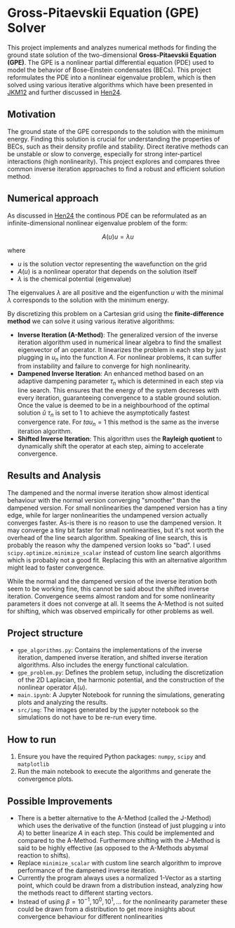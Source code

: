 # Gross-Pitaevskii Equation (GPE) Solver

This project implements and analyzes numerical methods for finding the ground
state solution of the two-dimensional **Gross-Pitaevskii Equation (GPE)**.
The GPE is a nonlinear partial differential equation (PDE) used to model the behavior
of Bose-Einstein condensates (BECs). This project reformulates the PDE into
a nonlinear eigenvalue problem, which is then solved using various iterative
algorithms which have been presented in [JKM12](https://arxiv.org/abs/1212.0417)
and further discussed in [Hen24](https://arxiv.org/abs/2202.07593).

## Motivation

The ground state of the GPE corresponds to the solution with the minimum energy.
Finding this solution is crucial for understanding the properties of BECs,
such as their density profile and stability. Direct iterative methods can be
unstable or slow to converge, especially for strong inter-particel interactions
(high nonlinearity). This project explores and compares three common inverse
iteration approaches to find a robust and efficient solution method.

## Numerical approach

As discussed in [Hen24](https://arxiv.org/abs/2202.07593) the continous PDE
can be reformulated as an infinite-dimensional nonlinear eigenvalue problem
of the form:

$$
A(u)u = \lambda u
$$

where

- $u$ is the solution vector representing the wavefunction on the grid
- $A(u)$ is a nonlinear operator that depends on the solution itself
- $\lambda$ is the chemical potential (eigenvalue)

The eigenvalues $\lambda$ are all positive and the eigenfunction $u$ with the
minimal $\lambda$ corresponds to the solution with the minimum energy.

By discretizing this problem on a Cartesian grid using the **finite-difference
method** we can solve it using various iterative algorithms:

- **Inverse Iteration (A-Method)**: The generalized version of the inverse iteration
algorithm used in numerical linear algebra to find the smallest eigenvector
of an operator. It linearizes the problem in each step by just plugging in
$u_n$ into the function $A$.
For nonlinear problems, it can suffer from instability and failure
to converge for high nonlinearity.
- **Dampened Inverse Iteration**:
An enhanced method based on an adaptive dampening parameter $\tau_n$ which is
determined in each step via line search.
This ensures that the energy of the system
decreses with every iteration, guaranteeing convergence to a stable ground solution.
Once the value is deemed to be in a neighbourhood of the optimal solution $\hat{u}$
$\tau_n$ is set to $1$ to achieve the asymptotically fastest convergence rate.
For $tau_n = 1$ this method is the same as the inverse iteration algorithm.
- **Shifted Inverse Iteration**: This algorithm uses the **Rayleigh quotient**
to dynamically shift the operator at each step, aiming to accelerate convergence.

## Results and Analysis

The dampened and the normal inverse iteration show almost identical behaviour
with the normal version converging "smoother" than the dampened version.
For small nonlinearities the dampened version has a tiny edge, while for larger
nonlinearities the undampened version actually converges faster.
As-is there is no reason to use the dampened version. It may converge a tiny
bit faster for small nonlinearities, but it's not worth the overhead of the
line search algorithm.
Speaking of line search, this is probably the reason why the dampened version
looks so "bad". I used `scipy.optimize.minimize_scalar` instead of custom
line search algorithms which is probably not a good fit. Replacing
this with an alternative algorithm might lead to faster convergence.

While the normal and the dampened version of the inverse iteration both
seem to be working fine, this cannot be said about the shifted inverse iteration.
Convergence seems almost random and for some nonlinearity parameters it does not
converge at all. It seems the A-Method is not suited for shifting, which was
observed empirically for other problems as well.

## Project structure

- `gpe_algorithms.py`: Contains the implementations of the inverse iteration,
dampened inverse iteration, and shifted inverse iteration algorithms.
Also includes the energy functional calculation.
- `gpe_problem.py`: Defines the problem setup, including the discretization of the
2D Laplacian, the harmonic potential, and the construction of the nonlinear
operator $A(u)$.
- `main.ipynb`: A Jupyter Notebook for running the simulations, generating plots
and analyzing the results.
- `src/img`: The images generated by the jupyter notebook so the simulations
do not have to be re-run every time.

## How to run

1. Ensure you have the required Python packages: `numpy`, `scipy` and `matplotlib`
2. Run the main notebook to execute the algorithms and generate the convergence
plots.

## Possible Improvements

- There is a better alternative to the A-Method (called the J-Method) which uses the derivative
of the function (instead of just plugging $u$ into $A$) to better linearize
$A$ in each step. This could be implemented and compared to the A-Method.
Furthermore shifting with the J-Method is said to be highly effective (as opposed
to the A-Methods abysmal reaction to shifts).
- Replace `minimize_scalar` with custom line search algorithm to improve
performance of the dampened inverse iteration.
- Currently the program always uses a normalized $1$-Vector
as a starting point, which could be drawn from a distribution instead,
analyzing how the methods react to different starting vectors.
- Instead of using $\beta = 10^{-1}, 10^0, 10^1, ...$ for the nonlinearity parameter
these could be drawn from a distribution to
get more insights about convergence behaviour for different nonlinearities
